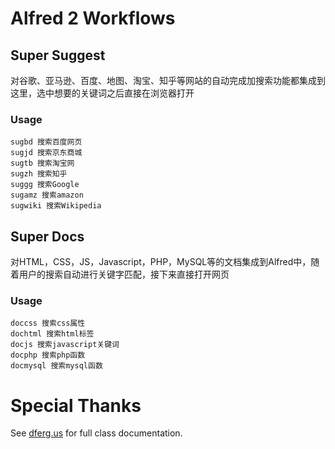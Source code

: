 # Alfred 2 Workflows

## Super Suggest
对谷歌、亚马逊、百度、地图、淘宝、知乎等网站的自动完成加搜索功能都集成到这里，选中想要的关键词之后直接在浏览器打开

### Usage
    sugbd 搜索百度网页
    sugjd 搜索京东商城
    sugtb 搜索淘宝网
    sugzh 搜索知乎
    suggg 搜索Google
    sugamz 搜索amazon
    sugwiki 搜索Wikipedia

## Super Docs
对HTML，CSS，JS，Javascript，PHP，MySQL等的文档集成到Alfred中，随着用户的搜索自动进行关键字匹配，接下来直接打开网页

### Usage
    doccss 搜索css属性
    dochtml 搜索html标签
    docjs 搜索javascript关键词
    docphp 搜索php函数
    docmysql 搜索mysql函数

# Special Thanks
See [dferg.us](http://dferg.us/workflows-class) for full class documentation.
